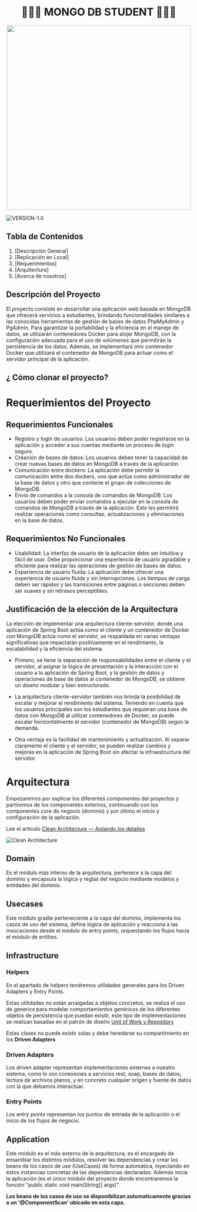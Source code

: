 <h1 align="center"> 👨‍🎓🍃 MONGO DB STUDENT  🍃👨‍🎓 </h1>

<p align="center">
<img src="https://github.com/camilacalderon123/arqui-mongo/assets/80492180/dffbe5a8-e719-4f7f-92a7-de52d71620aa" height="500"  />
</p>

<!-- VERSION (estática)-->
![VERSION-1.0](https://img.shields.io/badge/VERSION-1.0.0-blueviolet)

## Tabla de Contenidos

1. [Descripción General]
2. [Replicación en Local]
3. [Requerimientos]
4. [Arquitectura]
5. [Acerca de nosotros]

## Descripción del Proyecto

El proyecto consiste en desarrollar una aplicación web basada en MongoDB que ofrecerá servicios a estudiantes, brindando funcionalidades similares a las conocidas herramientas de gestión de bases de datos PhpMyAdmin y PgAdmin. Para garantizar la portabilidad y la eficiencia en el manejo de datos, se utilizarán contenedores Docker para alojar MongoDB, con la configuración adecuada para el uso de volúmenes que permitirán la persistencia de los datos. Además, se implementará otro contenedor Docker que utilizará el contenedor de MongoDB para actuar como el servidor principal de la aplicación.

## ¿ Cómo clonar el proyecto? 

# Requerimientos del Proyecto

## Requerimientos Funcionales

- Registro y login de usuarios: Los usuarios deben poder registrarse en la aplicación y acceder a sus cuentas mediante un proceso de login seguro.
- Creación de bases de datos: Los usuarios deben tener la capacidad de crear nuevas bases de datos en MongoDB a través de la aplicación.
- Comunicación entre dockers: La aplicación debe permitir la comunicación entre dos dockers, uno que actúa como administrador de la base de datos y otro que contiene el grupo de colecciones de MongoDB.
- Envío de comandos a la consola de comandos de MongoDB: Los usuarios deben poder enviar comandos a ejecutar en la consola de comandos de MongoDB a través de la aplicación. Esto les permitirá realizar operaciones como consultas, actualizaciones y eliminaciones en la base de datos.

## Requerimientos No Funcionales

- Usabilidad: La interfaz de usuario de la aplicación debe ser intuitiva y fácil de usar. Debe proporcionar una experiencia de usuario agradable y eficiente para realizar las operaciones de gestión de bases de datos.
- Experiencia de usuario fluida: La aplicación debe ofrecer una experiencia de usuario fluida y sin interrupciones. Los tiempos de carga deben ser rápidos y las transiciones entre páginas o secciones deben ser suaves y sin retrasos perceptibles.

## Justificación de la elección de la Arquitectura 

La elección de implementar una arquitectura cliente-servidor, donde una aplicación de Spring Boot actúa como el cliente y un contenedor de Docker con MongoDB actúa como el servidor, se respaldada en varias ventajas significativas que impactarán positivamente en el rendimiento, la escalabilidad y la eficiencia del sistema.

- Primero, se tiene la separación de responsabilidades entre el cliente y el servidor, al asignar la lógica de presentación y la interacción con el usuario a la aplicación de Spring Boot, y la gestión de datos y operaciones de base de datos al contenedor de MongoDB, se obtiene un diseño modular y bien estructurado. 

- La arquitectura cliente-servidor también nos brinda la posibilidad de escalar y mejorar el rendimiento del sistema. Teniendo en cuenta que los usuarios principales son los estudiantes que requieran una base de datos con MongoDB al utilizar contenedores de Docker, se puede escalar horizontalmente el servidor (contenedor de MongoDB) según la demanda.

- Otra ventaja es la facilidad de mantenimiento y actualización. Al separar claramente el cliente y el servidor, se pueden realizar cambios y mejoras en la aplicación de Spring Boot sin afectar la infraestructura del servidor. 

# Arquitectura

Empezaremos por explicar los diferentes componentes del proyectos y partiremos de los componentes externos, continuando con los componentes core de negocio (dominio) y por último el inicio y configuración de la aplicación.

Lee el artículo [Clean Architecture — Aislando los detalles](https://medium.com/bancolombia-tech/clean-architecture-aislando-los-detalles-4f9530f35d7a)

![Clean Architecture](https://miro.medium.com/max/1400/1*ZdlHz8B0-qu9Y-QO3AXR_w.png)

## Domain

Es el módulo más interno de la arquitectura, pertenece a la capa del dominio y encapsula la lógica y reglas del negocio mediante modelos y entidades del dominio.

## Usecases

Este módulo gradle perteneciente a la capa del dominio, implementa los casos de uso del sistema, define lógica de aplicación y reacciona a las invocaciones desde el módulo de entry points, orquestando los flujos hacia el módulo de entities.

## Infrastructure

### Helpers

En el apartado de helpers tendremos utilidades generales para los Driven Adapters y Entry Points.

Estas utilidades no están arraigadas a objetos concretos, se realiza el uso de generics para modelar comportamientos
genéricos de los diferentes objetos de persistencia que puedan existir, este tipo de implementaciones se realizan
basadas en el patrón de diseño [Unit of Work y Repository](https://medium.com/@krzychukosobudzki/repository-design-pattern-bc490b256006)

Estas clases no puede existir solas y debe heredarse su compartimiento en los **Driven Adapters**

### Driven Adapters

Los driven adapter representan implementaciones externas a nuestro sistema, como lo son conexiones a servicios rest,
soap, bases de datos, lectura de archivos planos, y en concreto cualquier origen y fuente de datos con la que debamos
interactuar.

### Entry Points

Los entry points representan los puntos de entrada de la aplicación o el inicio de los flujos de negocio.

## Application

Este módulo es el más externo de la arquitectura, es el encargado de ensamblar los distintos módulos, resolver las dependencias y crear los beans de los casos de use (UseCases) de forma automática, inyectando en éstos instancias concretas de las dependencias declaradas. Además inicia la aplicación (es el único módulo del proyecto donde encontraremos la función “public static void main(String[] args)”.

**Los beans de los casos de uso se disponibilizan automaticamente gracias a un '@ComponentScan' ubicado en esta capa.**
